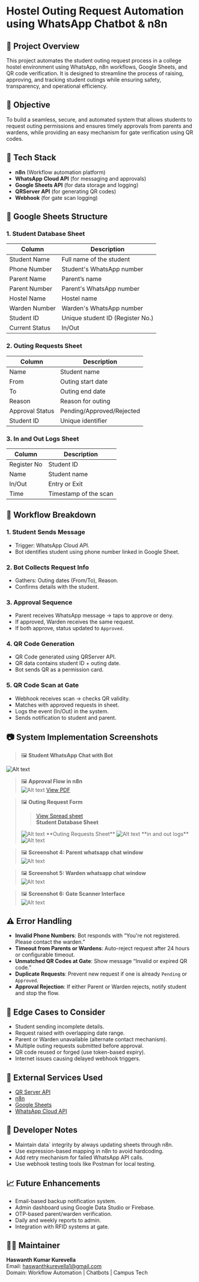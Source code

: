 
# Hostel Outing Request Automation using WhatsApp Chatbot & n8n

## 📘 Project Overview

This project automates the student outing request process in a college hostel environment using WhatsApp, n8n workflows, Google Sheets, and QR code verification. It is designed to streamline the process of raising, approving, and tracking student outings while ensuring safety, transparency, and operational efficiency.

## 🎯 Objective

To build a seamless, secure, and automated system that allows students to request outing permissions and ensures timely approvals from parents and wardens, while providing an easy mechanism for gate verification using QR codes.

## 🧰 Tech Stack

- **n8n** (Workflow automation platform)
- **WhatsApp Cloud API** (for messaging and approvals)
- **Google Sheets API** (for data storage and logging)
- **QRServer API** (for generating QR codes)
- **Webhook** (for gate scan logging)

## 📁 Google Sheets Structure

### 1. **Student Database Sheet**

| Column             | Description                         |
|--------------------|-------------------------------------|
| Student Name       | Full name of the student            |
| Phone Number       | Student's WhatsApp number           |
| Parent Name        | Parent’s name                       |
| Parent Number      | Parent's WhatsApp number            |
| Hostel Name        | Hostel name                         |
| Warden Number      | Warden's WhatsApp number            |
| Student ID         | Unique student ID (Register No.)    |
| Current Status     | In/Out                              |

### 2. **Outing Requests Sheet**

| Column             | Description                         |
|--------------------|-------------------------------------|
| Name               | Student name                        |
| From               | Outing start date                   |
| To                 | Outing end date                     |
| Reason             | Reason for outing                   |
| Approval Status    | Pending/Approved/Rejected           |
| Student ID         | Unique identifier                   |

### 3. **In and Out Logs Sheet**

| Column             | Description                         |
|--------------------|-------------------------------------|
| Register No        | Student ID                          |
| Name               | Student name                        |
| In/Out             | Entry or Exit                       |
| Time               | Timestamp of the scan               |

## 🔄 Workflow Breakdown

### 1. **Student Sends Message**

- Trigger: WhatsApp Cloud API.
- Bot identifies student using phone number linked in Google Sheet.

### 2. **Bot Collects Request Info**

- Gathers: Outing dates (From/To), Reason.
- Confirms details with the student.

### 3. **Approval Sequence**

- Parent receives WhatsApp message → taps to approve or deny.
- If approved, Warden receives the same request.
- If both approve, status updated to `Approved`.

### 4. **QR Code Generation**

- QR Code generated using QRServer API.
- QR data contains student ID + outing date.
- Bot sends QR as a permission card.

### 5. **QR Code Scan at Gate**

- Webhook receives scan → checks QR validity.
- Matches with approved requests in sheet.
- Logs the event (In/Out) in the system.
- Sends notification to student and parent.

## 📷 System Implementation Screenshots

> 🖼️ **Student WhatsApp Chat with Bot**  
<img title="a title" alt="Alt text" src="Screenshots\Student Chat.jpg">

> 🖼️ **Approval Flow in n8n**  
> <img title="a title" alt="Alt text" src="Screenshots\n8n workflow-1.jpg">
[View PDF](./n8n%20workflow.pdf)

> 🖼️ **Outing Request Form**  
  >> [View Spread sheet](https://docs.google.com/spreadsheets/d/11OyOqkj_BNrO477fXvTK44QyW5U9TswZksE1vsnwuc8/edit?usp=sharing)  
> **Student Database Sheet**  
> <img title="a title" alt="Alt text" src="Screenshots\Excel sheet db.png">  
> **Outing Requests Sheet**  
> <img title="a title" alt="Alt text" src="Screenshots\Excel sheet approval requests.png">  
> **in and out logs**  
><img title="a title" alt="Alt text" src="Screenshots\Excel sheet in and out logs.png">  

> 🖼️ **Screenshot 4: Parent whatsapp chat window**  
> <img title="a title" alt="Alt text" src="Screenshots\Parent chat screenshot.png">

> 🖼️ **Screenshot 5: Warden whatsapp chat window**  
> <img title="a title" alt="Alt text" src="Screenshots\warden chat.jpg">  

> 🖼️ **Screenshot 6: Gate Scanner Interface**  
> <img title="a title" alt="Alt text" src="Screenshots\Scanner Interface.png">

## ⚠️ Error Handling

- **Invalid Phone Numbers**: Bot responds with “You're not registered. Please contact the warden.”
- **Timeout from Parents or Wardens**: Auto-reject request after 24 hours or configurable timeout.
- **Unmatched QR Codes at Gate**: Show message “Invalid or expired QR code.”
- **Duplicate Requests**: Prevent new request if one is already `Pending` or `Approved`.
- **Approval Rejection**: If either Parent or Warden rejects, notify student and stop the flow.

## 🧪 Edge Cases to Consider

- Student sending incomplete details.
- Request raised with overlapping date range.
- Parent or Warden unavailable (alternate contact mechanism).
- Multiple outing requests submitted before approval.
- QR code reused or forged (use token-based expiry).
- Internet issues causing delayed webhook triggers.  

## 🔗 External Services Used
- [QR Server API](https://goqr.me/api/)
- [n8n](https://n8n.io/)
- [Google Sheets](https://sheets.google.com)
- [WhatsApp Cloud API](https://developers.facebook.com/docs/whatsapp/cloud-api)

## 📝 Developer Notes

- Maintain data` integrity by always updating sheets through n8n.
- Use expression-based mapping in n8n to avoid hardcoding.
- Add retry mechanism for failed WhatsApp API calls.
- Use webhook testing tools like Postman for local testing.

## 📈 Future Enhancements

- Email-based backup notification system.
- Admin dashboard using Google Data Studio or Firebase.
- OTP-based parent/warden verification.
- Daily and weekly reports to admin.
- Integration with RFID systems at gate.

## 👨‍💻 Maintainer

**Haswanth Kumar Kurevella**  
Email: <haswanthkurevella1@gmail.com>   
Domain: Workflow Automation | Chatbots | Campus Tech
